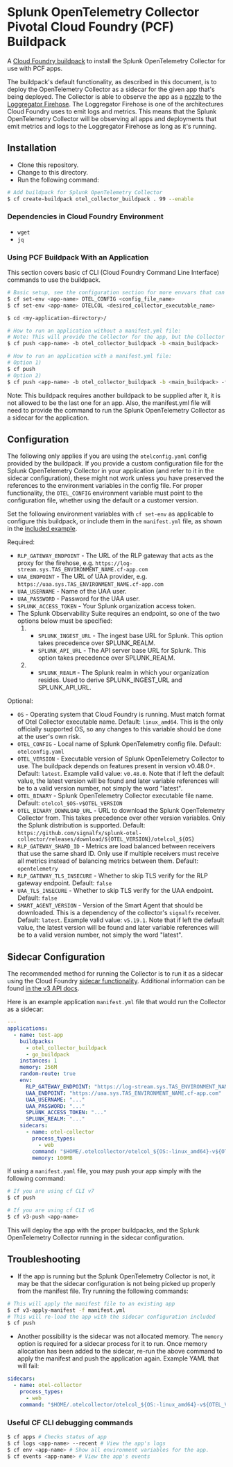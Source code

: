 # Splunk OpenTelemetry Collector Pivotal Cloud Foundry (PCF) Buildpack

A [Cloud Foundry buildpack](https://docs.vmware.com/en/VMware-Tanzu-Application-Service/2.11/tas-for-vms/toc-buildpacks-index.html) to install
the Splunk OpenTelemetry Collector for use with PCF apps.

The buildpack's default functionality, as described in this document, is to deploy the OpenTelemetry Collector
as a sidecar for the given app that's being deployed. The Collector is able to observe the app as a 
[nozzle](https://docs.vmware.com/en/Tile-Developer-Guide/3.0/tile-dev-guide/nozzle.html) to
the [Loggregator Firehose](https://docs.cloudfoundry.org/loggregator/architecture.html).
The Loggregator Firehose is one of the architectures Cloud Foundry
uses to emit logs and metrics. This means that the Splunk OpenTelemetry Collector will be observing all
apps and deployments that emit metrics and logs to the Loggregator Firehose as long as it's running.

## Installation
- Clone this repository.
- Change to this directory.
- Run the following command:
```sh
# Add buildpack for Splunk OpenTelemetry Collector
$ cf create-buildpack otel_collector_buildpack . 99 --enable
```

### Dependencies in Cloud Foundry Environment

- `wget`
- `jq`

### Using PCF Buildpack With an Application
This section covers basic cf CLI (Cloud Foundry Command Line Interface) commands to use the buildpack. 
```sh
# Basic setup, see the configuration section for more envvars that can be set
$ cf set-env <app-name> OTEL_CONFIG <config_file_name>
$ cf set-env <app-name> OTELCOL <desired_collector_executable_name>

$ cd <my-application-directory>/

# How to run an application without a manifest.yml file:
# Note: This will provide the Collector for the app, but the Collector will not be running.
$ cf push <app-name> -b otel_collector_buildpack -b <main_buildpack>

# How to run an application with a manifest.yml file:
# Option 1)
$ cf push
# Option 2)
$ cf push <app-name> -b otel_collector_buildpack -b <main_buildpack> -f manifest.yml
```

Note: This buildpack requires another buildpack to be supplied after it, it is not allowed to
be the last one for an app. Also, the manifest.yml file will need to provide the
command to run the Splunk OpenTelemetry Collector as a sidecar for the application.

## Configuration

The following only applies if you are using the `otelconfig.yaml` config
provided by the buildpack.  If you provide a custom configuration file for the Splunk OpenTelemetry Collector
in your application (and refer to it in the sidecar configuration), these might not
work unless you have preserved the references to the environment variables in the config file.
For proper functionality, the `OTEL_CONFIG` environment variable must point to
the configuration file, whether using the default or a customer version.

Set the following environment variables with `cf set-env` as applicable to configure this buildpack, or
include them in the `manifest.yml` file, as shown in the [included example](#sidecar-configuration).

Required:
- `RLP_GATEWAY_ENDPOINT` - The URL of the RLP gateway that acts as the proxy for the firehose,
    e.g. `https://log-stream.sys.TAS_ENVIRONMENT_NAME.cf-app.com`
- `UAA_ENDPOINT` - The URL of UAA provider,
    e.g. `https://uaa.sys.TAS_ENVIRONMENT_NAME.cf-app.com`
- `UAA_USERNAME` - Name of the UAA user.
- `UAA_PASSWORD` - Password for the UAA user.
- `SPLUNK_ACCESS_TOKEN` - Your Splunk organization access token.
- The Splunk Observability Suite requires an endpoint, so one of the two options below must be specified:
    1) - `SPLUNK_INGEST_URL` - The ingest base URL for Splunk. This option takes precedence over SPLUNK_REALM.
       - `SPLUNK_API_URL` - The API server base URL for Splunk. This option takes precedence over SPLUNK_REALM.
    2) - `SPLUNK_REALM` - The Splunk realm in which your organization resides. Used to derive SPLUNK_INGEST_URL
       and SPLUNK_API_URL.

Optional:
- `OS` - Operating system that Cloud Foundry is running. Must match format of Otel Collector executable name.
    Default: `linux_amd64`. This is the only officially supported OS, so any changes to this variable should
    be done at the user's own risk.
- `OTEL_CONFIG` - Local name of Splunk OpenTelemetry config file. Default: `otelconfig.yaml`
- `OTEL_VERSION` - Executable version of Splunk OpenTelemetry Collector to use. The buildpack depends on features present in version
    v0.48.0+. Default: `latest`. Example valid value: `v0.48.0`.
    Note that if left the default value, the latest version will be found and later variable references will be
    to a valid version number, not simply the word "latest".
- `OTEL_BINARY` - Splunk OpenTelemetry Collector executable file name. Default: `otelcol_$OS-v$OTEL_VERSION`
- `OTEL_BINARY_DOWNLOAD_URL` - URL to download the Splunk OpenTelemetry Collector from. This takes precedence over other
    version variables. Only the Splunk distribution is supported.
    Default: `https://github.com/signalfx/splunk-otel-collector/releases/download/${OTEL_VERSION}/otelcol_${OS}`
- `RLP_GATEWAY_SHARD_ID` - Metrics are load balanced between receivers that use the same shard ID.
   Only use if multiple receivers must receive all metrics instead of
   balancing metrics between them. Default: `opentelemetry`
- `RLP_GATEWAY_TLS_INSECURE` - Whether to skip TLS verify for the RLP gateway endpoint. Default: `false`
- `UAA_TLS_INSECURE` - Whether to skip TLS verify for the UAA endpoint. Default: `false`
- `SMART_AGENT_VERSION` - Version of the Smart Agent that should be downloaded. This is a dependency of
    the collector's `signalfx` receiver. Default: `latest`. Example valid value: `v5.19.1`.
    Note that if left the default value, the latest version will be found and later variable references will be
    to a valid version number, not simply the word "latest".

## Sidecar Configuration

The recommended method for running the Collector is to run it as a sidecar using
the Cloud Foundry [sidecar
functionality](https://docs.cloudfoundry.org/devguide/sidecars.html).
Additional information can be found [in the v3 API
docs](http://v3-apidocs.cloudfoundry.org/version/release-candidate/#sidecars).

Here is an example application `manifest.yml` file that would run the Collector as
a sidecar:

```yaml
---
applications:
  - name: test-app
    buildpacks:
      - otel_collector_buildpack
      - go_buildpack
    instances: 1
    memory: 256M
    random-route: true
    env:
      RLP_GATEWAY_ENDPOINT: "https://log-stream.sys.TAS_ENVIRONMENT_NAME.cf-app.com"
      UAA_ENDPOINT: "https://uaa.sys.TAS_ENVIRONMENT_NAME.cf-app.com"
      UAA_USERNAME: "..."
      UAA_PASSWORD: "..."
      SPLUNK_ACCESS_TOKEN: "..."
      SPLUNK_REALM: "..."
    sidecars:
      - name: otel-collector
        process_types:
          - web
        command: "$HOME/.otelcollector/otelcol_${OS:-linux_amd64}-v${OTEL_VERSION:-0.48.0} --config=$HOME/.otelcollector/${OTEL_CONFIG:-otelconfig.yaml}"
        memory: 100MB
```
If using a `manifest.yaml` file, you may push your app simply with the following command:
```sh
# If you are using cf CLI v7
$ cf push

# If you are using cf CLI v6
$ cf v3-push <app-name>
```
This will deploy the app with the proper buildpacks, and the Splunk OpenTelemetry Collector running in the
sidecar configuration.

## Troubleshooting

* If the app is running but the Splunk OpenTelemetry Collector is not, it may be that the sidecar configuration is not
being picked up properly from the manifest file. Try running the following commands:

```sh
# This will apply the manifest file to an existing app
$ cf v3-apply-manifest -f manifest.yml
# This will re-load the app with the sidecar configuration included
$ cf push
```

* Another possibility is the sidecar was not allocated memory. The `memory` option
is required for a sidecar process for it to run. Once memory allocation has been added to the sidecar,
re-run the above command to apply the manifest and push the application again. Example YAML that will
fail:
```yaml
sidecars:
  - name: otel-collector
    process_types:
      - web
    command: "$HOME/.otelcollector/otelcol_${OS:-linux_amd64}-v${OTEL_VERSION:-0.48.0} --config=$HOME/.otelcollector/${OTEL_CONFIG:-otelconfig.yaml}"
```

### Useful CF CLI debugging commands
```sh
$ cf apps # Checks status of app
$ cf logs <app-name> --recent # View the app's logs
$ cf env <app-name> # Show all environment variables for the app.
$ cf events <app-name> # View the app's events
```
